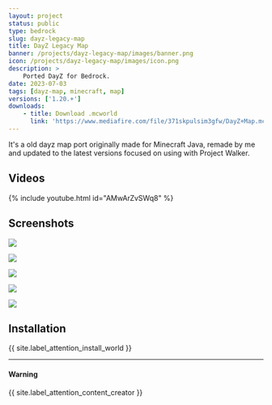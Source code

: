```yaml
---
layout: project
status: public
type: bedrock
slug: dayz-legacy-map
title: DayZ Legacy Map
banner: /projects/dayz-legacy-map/images/banner.png
icon: /projects/dayz-legacy-map/images/icon.png
description: >
    Ported DayZ for Bedrock.
date: 2023-07-03
tags: [dayz-map, minecraft, map]
versions: ['1.20.+']
downloads:
    - title: Download .mcworld
      link: 'https://www.mediafire.com/file/371skpulsim3gfw/DayZ+Map.mcworld/file'
---
```


It's a old dayz map port originally made for Minecraft Java, remade by me and updated to the latest versions focused on using with Project Walker.

## Videos

{% include youtube.html id="AMwArZvSWq8" %}

## Screenshots

![](/projects/dayz-legacy-map/images/screenshot/Screenshot_20230703-161652.png)

![](/projects/dayz-legacy-map/images/screenshot/Screenshot_20230703-161955.png)

![](/projects/dayz-legacy-map/images/screenshot/Screenshot_20230703-162041.png)

![](/projects/dayz-legacy-map/images/screenshot/Screenshot_20230703-162120.png)

![](/projects/dayz-legacy-map/images/screenshot/Screenshot_20230703-162211.png)

## Installation

{{ site.label_attention_install_world }}

---

<div class="alert alert-danger" role="alert">
  <h4 class="alert-heading">Warning</h4>
  <p>{{ site.label_attention_content_creator }}</p>
</div>

